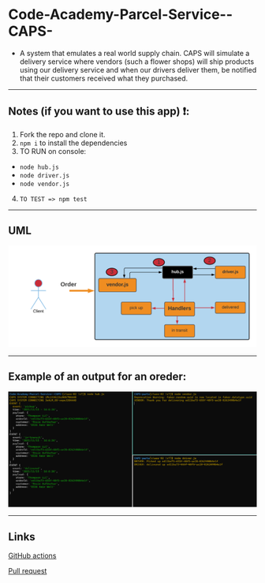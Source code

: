 # Code-Academy-Parcel-Service--CAPS-

- A system that emulates a real world supply chain. CAPS will simulate a delivery service where vendors (such a flower shops) will ship products using our delivery service and when our drivers deliver them, be notified that their customers received what they purchased.

---

## Notes (if you want to use this app) ❗:

1. Fork the repo and clone it.
2. `npm i` to install the dependencies
3. TO RUN on console:

- `node hub.js`
- `node driver.js`
- `node vendor.js`

4. `TO TEST => npm test`

---

## UML

![uml](./img/lab12UML.png)

---

## Example of an output for an oreder:

![output](./img/401-lab12.png)

---

## Links

[GitHub actions](https://github.com/Wesam-Alqawasmeh/Code-Academy-Parcel-Service--CAPS-/actions)

[Pull request](https://github.com/Wesam-Alqawasmeh/Code-Academy-Parcel-Service--CAPS-/pull/1)
